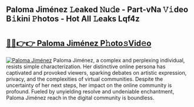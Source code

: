 ## Paloma Jiménez 𝙻eaked 𝙽u𝚍e - Part-vNa 𝚅𝚒deo B𝚒kini 𝙿hotos - Hot All 𝙻eaks Lqf4z

# <h2><a href="http://ld40ae.urlbe.top/?page=Paloma+Jim%c3%a9nez">🔗🔗👉👉 Paloma Jiménez P𝚑oto𝚜Vid𝚎o</a></h2>

[![Paloma Jiménez](https://i.imgur.com/eBuTRDB.gif)](http://ld40ae.urlbe.top/?page=Paloma+Jim%c3%a9nez)
Paloma Jiménez, a complex and perplexing individual, resists simple characterization. Her distinctive online persona has captivated and provoked viewers, sparking debates on artistic expression, privacy, and the complexities of virtual communities. Despite the uncertainty of her next steps, her impact on the online community is profound. Fueled by unyielding resolve and undeniable enchantment, Paloma Jiménez reach in the digital community is boundless.
